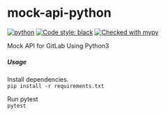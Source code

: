 # mock-api-python
[![python](https://img.shields.io/badge/Python-3.12-3776AB.svg?style=flat&logo=python&logoColor=white)](https://www.python.org)
[![Code style: black](https://img.shields.io/badge/code%20style-black-000000.svg)](https://github.com/psf/black)
[![Checked with mypy](http://www.mypy-lang.org/static/mypy_badge.svg)](http://mypy-lang.org/)

Mock API for GitLab Using Python3

##### Usage 
Install dependencies.  
`pip install -r requirements.txt`  
  
Run pytest  
`pytest`  